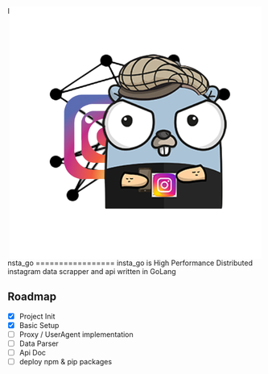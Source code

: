 <img src="/img/2.png" align="right">
Insta_go
=================
insta_go is High Performance Distributed instagram data scrapper and api written in GoLang

## Roadmap

- [x] Project Init
- [x] Basic Setup
- [ ] Proxy / UserAgent implementation
- [ ] Data Parser
- [ ] Api Doc
- [ ] deploy npm & pip packages
